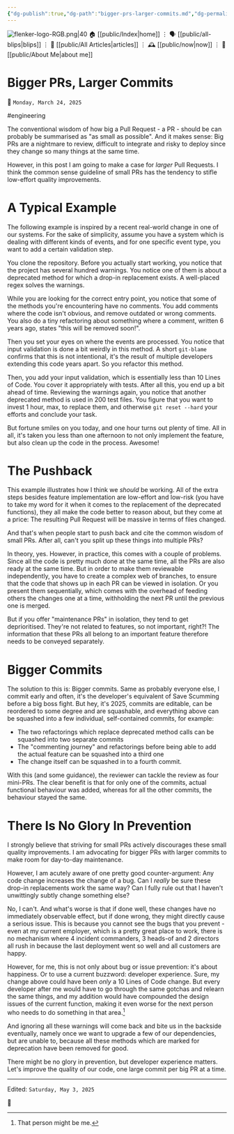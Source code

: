 ```yaml
---
{"dg-publish":true,"dg-path":"bigger-prs-larger-commits.md","dg-permalink":"bigger-prs-larger-commits/","permalink":"/bigger-prs-larger-commits/","title":"Bigger PRs, Larger Commits"}
---
```



<div class="transclusion internal-embed is-loaded"><div class="markdown-embed">




![flenker-logo-RGB.png|40](/img/user/attachments/flenker-logo-RGB.png)
🏠 [[public/Index\|home]]  ⋮ 🗣️ [[public/all-blips\|blips]] ⋮  📝 [[public/All Articles\|articles]]  ⋮ 🕰️ [[public/now\|now]] ⋮ 🪪 [[public/About Me\|about me]]


</div></div>


# Bigger PRs, Larger Commits
<p><span>📆 <code>Monday, March 24, 2025</code></span></p>
#engineering

The conventional wisdom of how big a Pull Request - a PR - should be can probably be summarised as "as small as possible". And it makes sense: Big PRs are a nightmare to review, difficult to integrate and risky to deploy since they change so many things at the same time.

However, in this post I am going to make a case for _larger_ Pull Requests. I think the common sense guideline of small PRs has the tendency to stifle low-effort quality improvements.

# A Typical Example
The following example is inspired by a recent real-world change in one of our systems. For the sake of simplicity, assume you have a system which is dealing with different kinds of events, and for one specific event type, you want to add a certain validation step.

You clone the repository. Before you actually start working, you notice that the project has several hundred warnings. You notice one of them is about a deprecated method for which a drop-in replacement exists. A well-placed regex solves the warnings.

While you are looking for the correct entry point, you notice that some of the methods you're encountering have no comments. You add comments where the code isn't obvious, and remove outdated or wrong comments. You also do a tiny refactoring about something where a comment, written 6 years ago, states "this will be removed soon!".

Then you set your eyes on where the events are processed. You notice that input validation is done a bit weirdly in this method. A short `git-blame` confirms  that this is not intentional, it's the result of multiple developers extending this code years apart. So you refactor this method.

Then, you add your input validation, which is essentially less than 10 Lines of Code. You cover it appropriately with tests. After all this, you end up a bit ahead of time. Reviewing the warnings again, you notice that another deprecated method is used in 200 test files.  You figure that you want to invest 1 hour, max, to replace them, and otherwise `git reset --hard` your efforts and conclude your task.

But fortune smiles on you today, and one hour turns out plenty of time. All in all, it's taken you less than one afternoon to not only implement the feature, but also clean up the code in the process. Awesome!

# The Pushback
This example illustrates how I think we _should_ be working. All of the extra steps besides feature implementation are low-effort and low-risk (you have to take my word for it when it comes to the replacement of the deprecated functions), they all make the code better to reason about, but they come at a price: The resulting Pull Request will be massive in terms of files changed.

And that's when people start to push back and cite the common wisdom of small PRs. After all, can't you split up these things into multiple PRs?

In theory, yes. However, in practice, this comes with a couple of problems. Since all the code is pretty much done at the same time, all the PRs are also ready at the same time. But in order to make them reviewable independently, you have to create a complex web of branches, to ensure that the code that shows up in each PR can be viewed in isolation. Or you present them sequentially, which comes with the overhead of feeding others the changes one at a time, withholding the next PR until the previous one is merged.

But if you offer "maintenance PRs" in isolation, they tend to get deprioritised. They're not related to features, so not important, right?! The information that these PRs all belong to an important feature therefore needs to be conveyed separately.

# Bigger Commits
The solution to this is: Bigger commits. Same as probably everyone else, I commit early and often, it's the developer's equivalent of Save Scumming before a big boss fight. But hey, it's 2025, commits are editable, can be reordered to some degree and  are squashable, and everything above can be squashed into a few individual, self-contained commits, for example:

- The two refactorings which replace deprecated method calls can be squashed into two separate commits
- The "commenting journey" and refactorings before being able to add the actual feature can be squashed into a third one
- The change itself can be squashed in to a fourth commit.

With this (and some guidance), the reviewer can tackle the review as four mini-PRs. The clear benefit is that for only one of the commits, actual functional behaviour was added, whereas for all the other commits, the behaviour stayed the same.

# There Is No Glory In Prevention
I strongly believe that striving for small PRs actively discourages these small quality improvements. I am advocating for bigger PRs with larger commits to make room for day-to-day maintenance.

However, I am acutely aware of one pretty good counter-argument: Any code change increases the change of a bug. Can I _really_ be sure these drop-in replacements work the same way? Can I fully rule out that I haven't unwittingly subtly change something else?

No, I can't. And what's worse is that if done well, these changes have no immediately observable effect, but if done wrong, they might directly cause a serious issue. This is because you cannot see the bugs that you prevent - even at my current employer, which is a pretty great place to work, there is no mechanism where 4 incident commanders, 3 heads-of and 2 directors all rush in because the last deployment went so well and all customers are happy.

However, for me, this is not only about bug or issue prevention: it's about happiness. Or to use a current buzzword: developer experience. Sure, my change above could have been _only_ a 10 Lines of Code change. But every developer after me would have to go through the same gotchas and relearn the same things, and my addition would have compounded the design issues of the current function, making it even worse for the next person who needs to do something in that area.[^1]

And ignoring all these warnings will come back and bite us in the backside eventually, namely once we want to upgrade a few of our dependencies, but are unable to, because all these methods which are marked for deprecation have been removed for good.

There might be no glory in prevention, but developer experience matters. Let's improve the quality of our code, one large commit per big PR at a time.

[^1]: That person might be me.

- - -
<p><span>Edited: <code>Saturday, May 3, 2025</code></span></p>
👾
